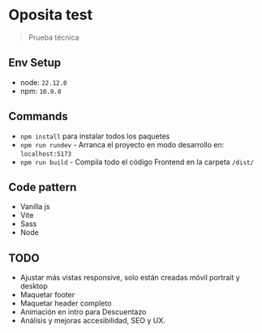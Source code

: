 # Oposita test

> Prueba técnica

## Env Setup
  - node: `22.12.0`
  - npm: `10.9.0`

## Commands
  - `npm install` para instalar todos los paquetes
  - `npm run rundev` - Arranca el proyecto en modo desarrollo en: `localhost:5173` 
  - `npm run build` - Compila todo el código Frontend en la carpeta `/dist/`

## Code pattern
  - Vanilla js
  - Vite
  - Sass
  - Node

## TODO
  - Ajustar más vistas responsive, solo están creadas móvil portrait y desktop
  - Maquetar footer
  - Maquetar header completo
  - Animación en intro para Descuentazo
  - Análisis y mejoras accesibilidad, SEO y UX.
